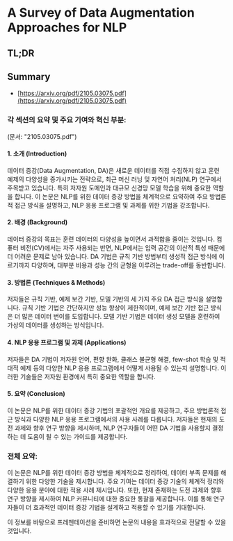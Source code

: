 # A Survey of Data Augmentation Approaches for NLP
## TL;DR
## Summary
- [https://arxiv.org/pdf/2105.03075.pdf](https://arxiv.org/pdf/2105.03075.pdf)

### 각 섹션의 요약 및 주요 기여와 혁신 부분:
(문서: "2105.03075.pdf")

#### 1. 소개 (Introduction)
데이터 증강(Data Augmentation, DA)은 새로운 데이터를 직접 수집하지 않고 훈련 예제의 다양성을 증가시키는 전략으로, 최근 머신 러닝 및 자연어 처리(NLP) 연구에서 주목받고 있습니다. 특히 저자원 도메인과 대규모 신경망 모델 학습을 위해 중요한 역할을 합니다. 이 논문은 NLP를 위한 데이터 증강 방법을 체계적으로 요약하여 주요 방법론적 접근 방식을 설명하고, NLP 응용 프로그램 및 과제를 위한 기법을 강조합니다.

#### 2. 배경 (Background)
데이터 증강의 목표는 훈련 데이터의 다양성을 높이면서 과적합을 줄이는 것입니다. 컴퓨터 비전(CV)에서는 자주 사용되는 반면, NLP에서는 입력 공간의 이산적 특성 때문에 더 어려운 문제로 남아 있습니다. DA 기법은 규칙 기반 방법부터 생성적 접근 방식에 이르기까지 다양하며, 대부분 비용과 성능 간의 균형을 이루려는 trade-off를 동반합니다.

#### 3. 방법론 (Techniques & Methods)
저자들은 규칙 기반, 예제 보간 기반, 모델 기반의 세 가지 주요 DA 접근 방식을 설명합니다. 규칙 기반 기법은 간단하지만 성능 향상이 제한적이며, 예제 보간 기반 접근 방식은 더 많은 데이터 변이를 도입합니다. 모델 기반 기법은 데이터 생성 모델을 훈련하여 가상의 데이터를 생성하는 방식입니다.

#### 4. NLP 응용 프로그램 및 과제 (Applications)
저자들은 DA 기법이 저자원 언어, 편향 완화, 클래스 불균형 해결, few-shot 학습 및 적대적 예제 등의 다양한 NLP 응용 프로그램에서 어떻게 사용될 수 있는지 설명합니다. 이러한 기술들은 저자원 환경에서 특히 중요한 역할을 합니다.

#### 5. 요약 (Conclusion)
이 논문은 NLP를 위한 데이터 증강 기법의 포괄적인 개요를 제공하고, 주요 방법론적 접근 방식과 다양한 NLP 응용 프로그램에서의 사용 사례를 다룹니다. 저자들은 현재의 도전 과제와 향후 연구 방향을 제시하며, NLP 연구자들이 어떤 DA 기법을 사용할지 결정하는 데 도움이 될 수 있는 가이드를 제공합니다.

### 전체 요약:
이 논문은 NLP를 위한 데이터 증강 방법을 체계적으로 정리하여, 데이터 부족 문제를 해결하기 위한 다양한 기술을 제시합니다. 주요 기여는 데이터 증강 기술의 체계적 정리와 다양한 응용 분야에 대한 적용 사례 제시입니다. 또한, 현재 존재하는 도전 과제와 향후 연구 방향을 제시하여 NLP 커뮤니티에 대한 중요한 통찰을 제공합니다. 이를 통해 연구자들이 더 효과적인 데이터 증강 기법을 설계하고 적용할 수 있기를 기대합니다.

이 정보를 바탕으로 프레젠테이션을 준비하면 논문의 내용을 효과적으로 전달할 수 있을 것입니다.